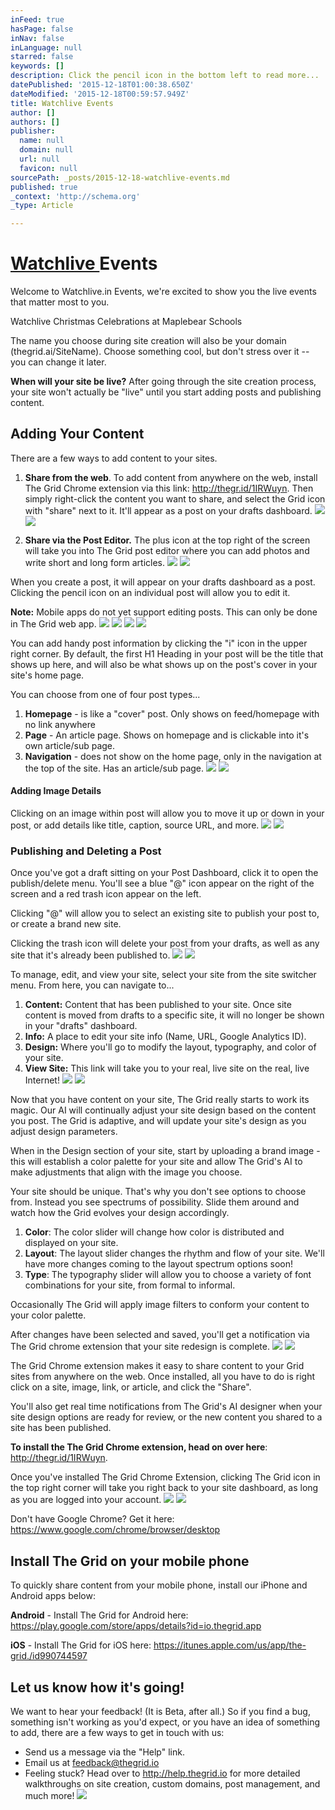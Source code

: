 ```yaml
---
inFeed: true
hasPage: false
inNav: false
inLanguage: null
starred: false
keywords: []
description: Click the pencil icon in the bottom left to read more...
datePublished: '2015-12-18T01:00:38.650Z'
dateModified: '2015-12-18T00:59:57.949Z'
title: Watchlive Events
author: []
authors: []
publisher:
  name: null
  domain: null
  url: null
  favicon: null
sourcePath: _posts/2015-12-18-watchlive-events.md
published: true
_context: 'http://schema.org'
_type: Article

---
```

# [Watchlive ][0]Events

Welcome to Watchlive.in Events, we're excited to show you the live events that matter most to you. 

Watchlive Christmas Celebrations at Maplebear Schools

The name you choose during site creation will also be your domain (thegrid.ai/SiteName). Choose something cool, but don't stress over it -- you can change it later.

**When will your site be live?** After going through the site creation process, your site won't actually be "live" until you start adding posts and publishing content. 

## Adding Your Content

There are a few ways to add content to your sites.

1. **Share from the web**. To add content from anywhere on the web, install The Grid Chrome extension via this link: http://thegr.id/1IRWuyn. Then simply right-click the content you want to share, and select the Grid icon with "share" next to it. It'll appear as a post on your drafts dashboard.
![](https://imgflo.herokuapp.com/graph/vahj1ThiexotieMo/2d684127c0109d901f9816642d7d099f/noop.gif?input=https%3A%2F%2Fd33v4339jhl8k0.cloudfront.net%2Fdocs%2Fassets%2F54dd53ebe4b086c0c0966e7a%2Fimages%2F5616ace29033602f2d9baec3%2Ffile-B9ogQ0DNxU.gif)
![](https://d33v4339jhl8k0.cloudfront.net/docs/assets/54dd53ebe4b086c0c0966e7a/images/5616ace29033602f2d9baec3/file-B9ogQ0DNxU.gif)

1. **Share via the Post Editor.** The plus icon at the top right of the screen will take you into The Grid post editor where you can add photos and write short and long form articles.
![](https://imgflo.herokuapp.com/graph/vahj1ThiexotieMo/0e2dfd42e912e6180f770d3b9992a5e7/noop.gif?input=https%3A%2F%2Fd33v4339jhl8k0.cloudfront.net%2Fdocs%2Fassets%2F54dd53ebe4b086c0c0966e7a%2Fimages%2F5616ad359033602f2d9baec5%2Ffile-mCAgjRD5iA.gif)
![](https://d33v4339jhl8k0.cloudfront.net/docs/assets/54dd53ebe4b086c0c0966e7a/images/5616ad359033602f2d9baec5/file-mCAgjRD5iA.gif)

When you create a post, it will appear on your drafts dashboard as a post. Clicking the pencil icon on an individual post will allow you to edit it. 

**Note:** Mobile apps do not yet support editing posts. This can only be done in The Grid web app.
![](https://imgflo.herokuapp.com/graph/vahj1ThiexotieMo/0484bed59a05d102a03e67f3ce8fba22/noop.gif?input=https%3A%2F%2Fd33v4339jhl8k0.cloudfront.net%2Fdocs%2Fassets%2F54dd53ebe4b086c0c0966e7a%2Fimages%2F5616ada5c6979115d6ba7217%2Ffile-6p3VpVMHQE.gif)
![](https://d33v4339jhl8k0.cloudfront.net/docs/assets/54dd53ebe4b086c0c0966e7a/images/5616ada5c6979115d6ba7217/file-6p3VpVMHQE.gif)
![](https://imgflo.herokuapp.com/graph/vahj1ThiexotieMo/1fd168ce41aff820e815b307d06295e3/noop.gif?input=https%3A%2F%2Fd33v4339jhl8k0.cloudfront.net%2Fdocs%2Fassets%2F54dd53ebe4b086c0c0966e7a%2Fimages%2F5616adbbc6979115d6ba7218%2Ffile-FQzq15gRwO.gif)
![](https://d33v4339jhl8k0.cloudfront.net/docs/assets/54dd53ebe4b086c0c0966e7a/images/5616adbbc6979115d6ba7218/file-FQzq15gRwO.gif)

You can add handy post information by clicking the "i" icon in the upper right corner. By default, the first H1 Heading in your post will be the title that shows up here, and will also be what shows up on the post's cover in your site's home page. 

You can choose from one of four post types...

1. **Homepage** - is like a "cover" post. Only shows on feed/homepage with no link anywhere
2. **Page** - An article page. Shows on homepage and is clickable into it's own article/sub page.
3. **Navigation** - does not show on the home page, only in the navigation at the top of the site. Has an article/sub page.
![](https://imgflo.herokuapp.com/graph/vahj1ThiexotieMo/4fb74a4c4f03368a0ed50df6218a80e4/noop.gif?input=http%3A%2F%2Fd33v4339jhl8k0.cloudfront.net%2Fdocs%2Fassets%2F54dd53ebe4b086c0c0966e7a%2Fimages%2F564f1f8990336053e408b66d%2Ffile-kWVt74LC9B.gif)
![](http://d33v4339jhl8k0.cloudfront.net/docs/assets/54dd53ebe4b086c0c0966e7a/images/564f1f8990336053e408b66d/file-kWVt74LC9B.gif)

#### Adding Image Details

Clicking on an image within post will allow you to move it up or down in your post, or add details like title, caption, source URL, and more.
![](https://imgflo.herokuapp.com/graph/vahj1ThiexotieMo/ceb12d93d2ecdb2a7dbd1a062cb63a87/noop.gif?input=https%3A%2F%2Fd33v4339jhl8k0.cloudfront.net%2Fdocs%2Fassets%2F54dd53ebe4b086c0c0966e7a%2Fimages%2F5616adf5c6979115d6ba721d%2Ffile-98tflbKdDO.gif)
![](https://d33v4339jhl8k0.cloudfront.net/docs/assets/54dd53ebe4b086c0c0966e7a/images/5616adf5c6979115d6ba721d/file-98tflbKdDO.gif)

### Publishing and Deleting a Post

Once you've got a draft sitting on your Post Dashboard, click it to open the publish/delete menu. You'll see a blue "@" icon appear on the right of the screen and a red trash icon appear on the left.

Clicking "@" will allow you to select an existing site to publish your post to, or create a brand new site. 

Clicking the trash icon will delete your post from your drafts, as well as any site that it's already been published to.
![](https://imgflo.herokuapp.com/graph/vahj1ThiexotieMo/90172b623a5bc30929e2d579027c6b80/noop.gif?input=https%3A%2F%2Fd33v4339jhl8k0.cloudfront.net%2Fdocs%2Fassets%2F54dd53ebe4b086c0c0966e7a%2Fimages%2F5616af689033602f2d9baee6%2Ffile-Y0Br9u0Ni6.gif)
![](https://d33v4339jhl8k0.cloudfront.net/docs/assets/54dd53ebe4b086c0c0966e7a/images/5616af689033602f2d9baee6/file-Y0Br9u0Ni6.gif)

To manage, edit, and view your site, select your site from the site switcher menu. From here, you can navigate to...

1. **Content:** Content that has been published to your site. Once site content is moved from drafts to a specific site, it will no longer be shown in your "drafts" dashboard.
2. **Info:** A place to edit your site info (Name, URL, Google Analytics ID).
3. **Design:** Where you'll go to modify the layout, typography, and color of your site. 
4. **View Site:** This link will take you to your real, live site on the real, live Internet!
![](https://imgflo.herokuapp.com/graph/vahj1ThiexotieMo/9e2f662425852d1a9ea5da55e8a19e48/noop.gif?input=https%3A%2F%2Fd33v4339jhl8k0.cloudfront.net%2Fdocs%2Fassets%2F54dd53ebe4b086c0c0966e7a%2Fimages%2F5616afc3c6979115d6ba7237%2Ffile-pbVlV09APH.gif)
![](https://d33v4339jhl8k0.cloudfront.net/docs/assets/54dd53ebe4b086c0c0966e7a/images/5616afc3c6979115d6ba7237/file-pbVlV09APH.gif)

Now that you have content on your site, The Grid really starts to work its magic. Our AI will continually adjust your site design based on the content you post. The Grid is adaptive, and will update your site's design as you adjust design parameters. 

When in the Design section of your site, start by uploading a brand image - this will establish a color palette for your site and allow The Grid's AI to make adjustments that align with the image you choose. 

Your site should be unique. That's why you don't see options to choose from. Instead you see spectrums of possibility. Slide them around and watch how the Grid evolves your design accordingly.

1. **Color**: The color slider will change how color is distributed and displayed on your site.
2. **Layout**: The layout slider changes the rhythm and flow of your site. We'll have more changes coming to the layout spectrum options soon!
3. **Type**: The typography slider will allow you to choose a variety of font combinations for your site, from formal to informal.

Occasionally The Grid will apply image filters to conform your content to your color palette.

After changes have been selected and saved, you'll get a notification via The Grid chrome extension that your site redesign is complete.
![](https://imgflo.herokuapp.com/graph/vahj1ThiexotieMo/f5729823907dcc3e6eb6e4f71fbd6fd3/noop.gif?input=https%3A%2F%2Fd33v4339jhl8k0.cloudfront.net%2Fdocs%2Fassets%2F54dd53ebe4b086c0c0966e7a%2Fimages%2F5616afe9c6979115d6ba723b%2Ffile-g2L5ZjQ5LU.gif)
![](https://d33v4339jhl8k0.cloudfront.net/docs/assets/54dd53ebe4b086c0c0966e7a/images/5616afe9c6979115d6ba723b/file-g2L5ZjQ5LU.gif)

The Grid Chrome extension makes it easy to share content to your Grid sites from anywhere on the web. Once installed, all you have to do is right click on a site, image, link, or article, and click the "Share". 

You'll also get real time notifications from The Grid's AI designer when your site design options are ready for review, or the new content you shared to a site has been published.

**To install the The Grid Chrome extension, head on over here**: http://thegr.id/1IRWuyn.

Once you've installed The Grid Chrome Extension, clicking The Grid icon in the top right corner will take you right back to your site dashboard, as long as you are logged into your account.
![](https://imgflo.herokuapp.com/graph/vahj1ThiexotieMo/81aa7f7c67e867be623c9b40b6e7c24e/noop.gif?input=https%3A%2F%2Fd33v4339jhl8k0.cloudfront.net%2Fdocs%2Fassets%2F54dd53ebe4b086c0c0966e7a%2Fimages%2F561671909033600ce5c51f6c%2Ffile-Obcq852pFY.gif)
![](https://d33v4339jhl8k0.cloudfront.net/docs/assets/54dd53ebe4b086c0c0966e7a/images/561671909033600ce5c51f6c/file-Obcq852pFY.gif)

Don't have Google Chrome? Get it here: https://www.google.com/chrome/browser/desktop

## Install The Grid on your mobile phone

To quickly share content from your mobile phone, install our iPhone and Android apps below:

**Android** - Install The Grid for Android here: https://play.google.com/store/apps/details?id=io.thegrid.app

**iOS** - Install The Grid for iOS here: https://itunes.apple.com/us/app/the-grid./id990744597

## Let us know how it's going!

We want to hear your feedback! (It is Beta, after all.) So if you find a bug, something isn't working as you'd expect, or you have an idea of something to add, there are a few ways to get in touch with us: 

* Send us a message via the "Help" link.
* Email us at feedback@thegrid.io
* Feeling stuck? Head over to http://help.thegrid.io for more detailed walkthroughs on site creation, custom domains, post management, and much more!
![](https://the-grid-user-content.s3-us-west-2.amazonaws.com/cb8aff54-ed2c-4945-97b8-4207e85ed712.png)

[0]: watchlive.in